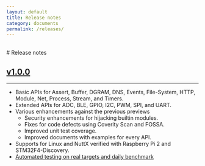 ```yaml
---
layout: default
title: Release notes
category: documents
permalink: /releases/
---
```

<br />
# Release notes
<br />

## [v1.0.0](https://github.com/Samsung/iotjs/releases/tag/release_1.0)

***
- Basic APIs for Assert, Buffer, DGRAM, DNS, Events, File-System, HTTP, Module, Net, Process, Stream, and Timers.
- Extended APIs for ADC, BLE, GPIO, I2C, PWM, SPI, and UART.
- Various enhancements against the previous previews
  - Security enhancements for hijacking builtin modules.
  - Fixes for code defects using Coverity Scan and FOSSA.
  - Improved unit test coverage.
  - Improved documents with examples for every API.
- Supports for Linux and NuttX verified with Raspberry Pi 2 and STM32F4-Discovery.
- [Automated testing on real targets and daily benchmark](https://samsung.github.io/iotjs-test-results/)